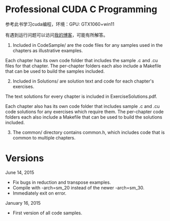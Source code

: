 Professional CUDA C Programming
===============================

参考此书学习cuda编程，环境：GPU: GTX1060+win11

有遇到运行问题可以访问[我的博客](https://lostland.top)，可能有所解答。

1. Included in CodeSample/ are the code files for any samples used in the chapters as
   illustrative examples.

Each chapter has its own code folder that includes the sample .c and .cu files
for that chapter. The per-chapter folders each also include a Makefile that can
be used to build the samples included.

2. Included in Solutions/ are solution text and code for each chapter's exercises.

The text solutions for every chapter is included in ExerciseSolutions.pdf.

Each chapter also has its own code folder that includes sample .c and .cu
code solutions for any exercises which require them. The per-chapter code
folders each also include a Makefile that can be used to build the solutions
included.

3. The common/ directory contains common.h, which includes code that is common to
   multiple chapters.

Versions
========

June 14, 2015

- Fix bugs in reduction and transpose examples.
- Compile with -arch=sm_20 instead of the newer -arch=sm_30.
- Immediately exit on error.

January 16, 2015

- First version of all code samples.
